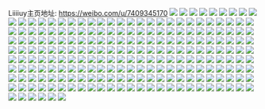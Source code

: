 Liiiiuy主页地址: https://weibo.com/u/7409345170 
![](https://wx4.sinaimg.cn/mw2000/0085qR9gly1h8hup3jnyij30n01dsgoc.jpg) 
![](https://wx4.sinaimg.cn/mw2000/0085qR9gly1h8hup303p8j30n01dsjui.jpg) 
![](https://wx4.sinaimg.cn/mw2000/0085qR9gly1h8hup4clokj30n01dsjue.jpg) 
![](https://wx4.sinaimg.cn/mw2000/0085qR9gly1h7efmn0bdlj30u015g413.jpg) 
![](https://wx4.sinaimg.cn/mw2000/0085qR9gly1h7dx6l0yk2j322z2xl0wt.jpg) 
![](https://wx4.sinaimg.cn/mw2000/0085qR9gly1h7dx6f79lrj326v2oagwg.jpg) 
![](https://wx4.sinaimg.cn/mw2000/0085qR9gly1h7dx6c4adwj31jc2tze81.jpg) 
![](https://wx4.sinaimg.cn/mw2000/0085qR9gly1h7dx6cwq7ij31l82cz1kx.jpg) 
![](https://wx4.sinaimg.cn/mw2000/0085qR9gly1h7dx6fovvlj31gt26zqn1.jpg) 
![](https://wx4.sinaimg.cn/mw2000/0085qR9gly1h7dx6g8gtzj310b1exwpc.jpg) 
![](https://wx4.sinaimg.cn/mw2000/0085qR9gly1h7dx6hafijj31ql2bh4qp.jpg) 
![](https://wx4.sinaimg.cn/mw2000/0085qR9gly1h7dx6ib64sj321r340x6p.jpg) 
![](https://wx4.sinaimg.cn/mw2000/0085qR9gly1h7dx6jp8clj32c03401ky.jpg) 
![](https://wx4.sinaimg.cn/mw2000/0085qR9gly1h7axuwxbbrj30u0140dn2.jpg) 
![](https://wx4.sinaimg.cn/mw2000/0085qR9gly1h6tmdvyyeqj30u015lgna.jpg) 
![](https://wx4.sinaimg.cn/mw2000/0085qR9gly1h6gr3hi7vjj30u0140jsu.jpg) 
![](https://wx4.sinaimg.cn/mw2000/0085qR9gly1h6gr3hs1mlj30u01a4q4d.jpg) 
![](https://wx4.sinaimg.cn/mw2000/0085qR9gly1h6gr3i8q0yj30u01403zx.jpg) 
![](https://wx4.sinaimg.cn/mw2000/0085qR9gly1h6gr3ingj3j30u0150q4b.jpg) 
![](https://wx4.sinaimg.cn/mw2000/0085qR9gly1h6gr3j40n4j30u00zc42i.jpg) 
![](https://wx4.sinaimg.cn/mw2000/0085qR9gly1h6gr3jfq71j30u00uqab5.jpg) 
![](https://wx4.sinaimg.cn/mw2000/0085qR9gly1h6gr3jzb67j30u0176dil.jpg) 
![](https://wx4.sinaimg.cn/mw2000/0085qR9gly1h6gr3knqt7j30u0140acq.jpg) 
![](https://wx4.sinaimg.cn/mw2000/0085qR9gly1h6gr3kxxkdj30u0140tbk.jpg) 
![](https://wx4.sinaimg.cn/mw2000/0085qR9gly1h6gr3h407qj30u018sju7.jpg) 
![](https://wx4.sinaimg.cn/mw2000/0085qR9gly1h6gr3l9smoj30u017w44a.jpg) 
![](https://wx4.sinaimg.cn/mw2000/0085qR9gly1h6gr3lxxipj30u014044n.jpg) 
![](https://wx4.sinaimg.cn/mw2000/0085qR9gly1h6ccor9fedj30u0140wme.jpg) 
![](https://wx4.sinaimg.cn/mw2000/0085qR9gly1h663qjp09tj30n01dstbb.jpg) 
![](https://wx4.sinaimg.cn/mw2000/0085qR9gly1h5saxzisynj30n01dswhc.jpg) 
![](https://wx4.sinaimg.cn/mw2000/0085qR9gly1h5pru23ihzj30u010842j.jpg) 
![](https://wx4.sinaimg.cn/mw2000/0085qR9gly1h5a6a77azfj30n01ds46f.jpg) 
![](https://wx4.sinaimg.cn/mw2000/0085qR9gly1h5a6a6cng9j30n01dsn3s.jpg) 
![](https://wx4.sinaimg.cn/mw2000/0085qR9gly1h4yii7i5lfj324p2xse82.jpg) 
![](https://wx4.sinaimg.cn/mw2000/0085qR9gly1h4yiid1cgnj32c0340u0y.jpg) 
![](https://wx4.sinaimg.cn/mw2000/0085qR9gly1h4txqaebq1j32c03401kz.jpg) 
![](https://wx4.sinaimg.cn/mw2000/0085qR9gly1h4txqcd81rj32c0340kjm.jpg) 
![](https://wx4.sinaimg.cn/mw2000/0085qR9gly1h4p2je2fgqj30u0140alh.jpg) 
![](https://wx4.sinaimg.cn/mw2000/0085qR9gly1h4p2jefqbhj30u0140n7p.jpg) 
![](https://wx4.sinaimg.cn/mw2000/0085qR9gly1h4ljft28qhj30n01dstbk.jpg) 
![](https://wx4.sinaimg.cn/mw2000/0085qR9gly1h4ckln82knj31sc2dse81.jpg) 
![](https://wx4.sinaimg.cn/mw2000/0085qR9gly1h4atol9wdrj314n23dqhd.jpg) 
![](https://wx4.sinaimg.cn/mw2000/0085qR9gly1h4atnzyrvyj31sc2dse81.jpg) 
![](https://wx4.sinaimg.cn/mw2000/0085qR9gly1h4ato7gizrj32c03407wi.jpg) 
![](https://wx4.sinaimg.cn/mw2000/0085qR9gly1h4atogga4ej32bz2vwe82.jpg) 
![](https://wx4.sinaimg.cn/mw2000/0085qR9gly1h3q05cy99gj30u0140gpp.jpg) 
![](https://wx4.sinaimg.cn/mw2000/0085qR9gly1h3osv49k4ij30n01ds122.jpg) 
![](https://wx4.sinaimg.cn/mw2000/0085qR9gly1h3i679gyj0j32c0340x6r.jpg) 
![](https://wx4.sinaimg.cn/mw2000/0085qR9gly1h3i68m934lj32c0340kjm.jpg) 
![](https://wx4.sinaimg.cn/mw2000/0085qR9gly1h3h10cn4u0j30n01dsq7u.jpg) 
![](https://wx4.sinaimg.cn/mw2000/0085qR9gly1h3g5ddtuj7j30n01dsadd.jpg) 
![](https://wx4.sinaimg.cn/mw2000/0085qR9gly1h3g5dejs93j30n01dsjvf.jpg) 
![](https://wx4.sinaimg.cn/mw2000/0085qR9gly1h3cz35fsgaj30n016qaes.jpg) 
![](https://wx4.sinaimg.cn/mw2000/0085qR9gly1h3cz353ti8j30n018ygq9.jpg) 
![](https://wx4.sinaimg.cn/mw2000/0085qR9gly1h3cy7iloqgj30n01dsdm2.jpg) 
![](https://wx4.sinaimg.cn/mw2000/0085qR9gly1h3cx0ow5xwj32462esqv6.jpg) 
![](https://wx4.sinaimg.cn/mw2000/0085qR9gly1h3cx0q5286j32c0340u0y.jpg) 
![](https://wx4.sinaimg.cn/mw2000/0085qR9gly1h380sz67z5j31sc2dsb29.jpg) 
![](https://wx4.sinaimg.cn/mw2000/0085qR9gly1h30iv3konij30jz14hjze.jpg) 
![](https://wx4.sinaimg.cn/mw2000/0085qR9gly1h2z076dtbfj31xo2clh29.jpg) 
![](https://wx4.sinaimg.cn/mw2000/0085qR9gly1h2z0774flej31lt2531iq.jpg) 
![](https://wx4.sinaimg.cn/mw2000/0085qR9gly1h2eoulmfxzj30n01dsgqk.jpg) 
![](https://wx4.sinaimg.cn/mw2000/0085qR9gly1h2e8yl4be3j30ju0yota9.jpg) 
![](https://wx4.sinaimg.cn/mw2000/0085qR9gly1h2do6do1p1j30u0140dp8.jpg) 
![](https://wx4.sinaimg.cn/mw2000/0085qR9gly1h2do6e88yzj30tw13c13i.jpg) 
![](https://wx4.sinaimg.cn/mw2000/0085qR9gly1h2do6etwkjj30u0140dr3.jpg) 
![](https://wx4.sinaimg.cn/mw2000/0085qR9gly1h2do6d7x8fj30u00xcwmh.jpg) 
![](https://wx4.sinaimg.cn/mw2000/0085qR9gly1h2a6nwz2lgj31j22lrhdt.jpg) 
![](https://wx4.sinaimg.cn/mw2000/0085qR9gly1h2a6nswjmfj320g2ul1ky.jpg) 
![](https://wx4.sinaimg.cn/mw2000/0085qR9gly1h2a1hwcutkj313k1kw7wh.jpg) 
![](https://wx4.sinaimg.cn/mw2000/0085qR9gly1h21u7pnncij317i0wmtka.jpg) 
![](https://wx4.sinaimg.cn/mw2000/0085qR9gly1h21u7r1pb5j31sc2dskjl.jpg) 
![](https://wx4.sinaimg.cn/mw2000/0085qR9gly1h20fji4k0fj323z2m4b2a.jpg) 
![](https://wx4.sinaimg.cn/mw2000/0085qR9gly1h20fjj4mo0j31jx2j9u0x.jpg) 
![](https://wx4.sinaimg.cn/mw2000/0085qR9gly1h20fjkcvkfj32c0340qv6.jpg) 
![](https://wx4.sinaimg.cn/mw2000/0085qR9gly1h20fjoe4tgj31le2u0b2a.jpg) 
![](https://wx4.sinaimg.cn/mw2000/0085qR9gly1h20fjqig48j31le2u0kjm.jpg) 
![](https://wx4.sinaimg.cn/mw2000/0085qR9gly1h20fjsl95hj31f12tx7wi.jpg) 
![](https://wx4.sinaimg.cn/mw2000/0085qR9gly1h20fjgnvrrj31yf2hwkjm.jpg) 
![](https://wx4.sinaimg.cn/mw2000/0085qR9gly1h20fjvy7p9j32c02zeb2b.jpg) 
![](https://wx4.sinaimg.cn/mw2000/0085qR9gly1h20fjws4pbj32c0340b29.jpg) 
![](https://wx4.sinaimg.cn/mw2000/0085qR9gly1h1zyeycp1dj30n008p75a.jpg) 
![](https://wx4.sinaimg.cn/mw2000/0085qR9gly1h1vs9zubd9j322g35p1kn.jpg) 
![](https://wx4.sinaimg.cn/mw2000/0085qR9gly1h1r36lkl9mj32c03407wh.jpg) 
![](https://wx4.sinaimg.cn/mw2000/0085qR9gly1h1jkw1e09bj30n01dsk22.jpg) 
![](https://wx4.sinaimg.cn/mw2000/0085qR9gly1h1f7l1rimvj320g2omnp8.jpg) 
![](https://wx4.sinaimg.cn/mw2000/0085qR9gly1h1dqpwqoqmj31wf2w27wi.jpg) 
![](https://wx4.sinaimg.cn/mw2000/0085qR9gly1h18mp2qs6uj32252tcqv5.jpg) 
![](https://wx4.sinaimg.cn/mw2000/0085qR9gly1h143wxee8oj30u01bodmu.jpg) 
![](https://wx4.sinaimg.cn/mw2000/0085qR9gly1h12tb8jz7tj32823401kx.jpg) 
![](https://wx4.sinaimg.cn/mw2000/0085qR9gly1h12tb9rpghj31u828e4qp.jpg) 
![](https://wx4.sinaimg.cn/mw2000/0085qR9gly1h12tb97wsgj30tu0xugsb.jpg) 
![](https://wx4.sinaimg.cn/mw2000/0085qR9gly1h12koonjjij32c0340hdu.jpg) 
![](https://wx4.sinaimg.cn/mw2000/0085qR9gly1h0xxuhmw8wj30n01dstdd.jpg) 
![](https://wx4.sinaimg.cn/mw2000/0085qR9gly1h0tl2d7fwxj30n01dsdpw.jpg) 
![](https://wx4.sinaimg.cn/mw2000/0085qR9gly1h0tl38f7i5j30n01dsdk7.jpg) 
![](https://wx4.sinaimg.cn/mw2000/0085qR9gly1h0tl2dpyk7j30yi1pcdto.jpg) 
![](https://wx4.sinaimg.cn/mw2000/0085qR9gly1h0tl2c1ryxj30yi1pck2k.jpg) 
![](https://wx4.sinaimg.cn/mw2000/0085qR9gly1h0tl2e64gxj30yi1pcaly.jpg) 
![](https://wx4.sinaimg.cn/mw2000/0085qR9gly1h0ns5mapklj30u0140qb2.jpg) 
![](https://wx4.sinaimg.cn/mw2000/0085qR9gly1h0ns5guj95j30u0140afi.jpg) 
![](https://wx4.sinaimg.cn/mw2000/0085qR9gly1h0ns88kdo4j30u0140wji.jpg) 
![](https://wx4.sinaimg.cn/mw2000/0085qR9gly1h0ns5ilyigj30u01407au.jpg) 
![](https://wx4.sinaimg.cn/mw2000/0085qR9gly1h0ns5oao42j30u010w7bd.jpg) 
![](https://wx4.sinaimg.cn/mw2000/0085qR9gly1h0ns679j6zj30u00y5dlb.jpg) 
![](https://wx4.sinaimg.cn/mw2000/0085qR9gly1h0mghu1e1mj30yi1pcx6q.jpg) 
![](https://wx4.sinaimg.cn/mw2000/0085qR9gly1h0gxll1hkfj30u0140tes.jpg) 
![](https://wx4.sinaimg.cn/mw2000/0085qR9gly1h0gxlix6lvj30u016qwlu.jpg) 
![](https://wx4.sinaimg.cn/mw2000/0085qR9gly1h0gxljowuvj30u015443r.jpg) 
![](https://wx4.sinaimg.cn/mw2000/0085qR9gly1h0gxllis95j30u0140q9k.jpg) 
![](https://wx4.sinaimg.cn/mw2000/0085qR9gly1h0gxllvr7vj30u0118wjc.jpg) 
![](https://wx4.sinaimg.cn/mw2000/0085qR9gly1h0gxlhknxlj30u01baagw.jpg) 
![](https://wx4.sinaimg.cn/mw2000/0085qR9gly1h0gupicg8dj30u0158q8o.jpg) 
![](https://wx4.sinaimg.cn/mw2000/0085qR9gly1h0gupiwl8zj30u018l7ax.jpg) 
![](https://wx4.sinaimg.cn/mw2000/0085qR9gly1h0gupjg4esj30u0104n2x.jpg) 
![](https://wx4.sinaimg.cn/mw2000/0085qR9gly1h0guphj6p5j30u011ewjg.jpg) 
![](https://wx4.sinaimg.cn/mw2000/0085qR9gly1h0gupk1f28j30u017x79e.jpg) 
![](https://wx4.sinaimg.cn/mw2000/0085qR9gly1h0gupkgswdj30u016fafa.jpg) 
![](https://wx4.sinaimg.cn/mw2000/0085qR9gly1h0cokhu49lj30n01dsgq2.jpg) 
![](https://wx4.sinaimg.cn/mw2000/0085qR9gly1h0cokibbrdj30n01dsq8v.jpg) 
![](https://wx4.sinaimg.cn/mw2000/0085qR9gly1h0c3e5vm5zj30lb0keq4q.jpg) 
![](https://wx4.sinaimg.cn/mw2000/0085qR9gly1h0asc1hpexj30u01820zi.jpg) 
![](https://wx4.sinaimg.cn/mw2000/0085qR9gly1h09w4ifkraj30u0140n2z.jpg) 
![](https://wx4.sinaimg.cn/mw2000/0085qR9gly1h09e99mugij30u00vqae0.jpg) 
![](https://wx4.sinaimg.cn/mw2000/0085qR9gly1h089tvhj9ij30u014udmq.jpg) 
![](https://wx4.sinaimg.cn/mw2000/0085qR9gly1h089tv1elwj30n01dsn01.jpg) 
![](https://wx4.sinaimg.cn/mw2000/0085qR9gly1h074p627imj30jm0fcaao.jpg) 
![](https://wx4.sinaimg.cn/mw2000/0085qR9gly1h05a6v0jrwj30n01dsjv5.jpg) 
![](https://wx4.sinaimg.cn/mw2000/0085qR9gly1h04rpte793j30n00m1mz3.jpg) 
![](https://wx4.sinaimg.cn/mw2000/0085qR9gly1h04rpt2dn3j30n009zaaq.jpg) 
![](https://wx4.sinaimg.cn/mw2000/0085qR9gly1h03wgx2o99j30n01ds77g.jpg) 
![](https://wx4.sinaimg.cn/mw2000/0085qR9gly1h03qkq1v68j30n01ds776.jpg) 
![](https://wx4.sinaimg.cn/mw2000/0085qR9gly1gzzzwa8wavj30u01190zp.jpg) 
![](https://wx4.sinaimg.cn/mw2000/0085qR9gly1gzzzwas14hj30u014043v.jpg) 
![](https://wx4.sinaimg.cn/mw2000/0085qR9gly1gzzzw9pe6hj30u013610e.jpg) 
![](https://wx4.sinaimg.cn/mw2000/0085qR9gly1gzzzw8tk6yj30u017ywnh.jpg) 
![](https://wx4.sinaimg.cn/mw2000/0085qR9gly1gzzzw7go8lj30u01agdon.jpg) 
![](https://wx4.sinaimg.cn/mw2000/0085qR9gly1gzzzw9bf8mj30u01210y7.jpg) 
![](https://wx4.sinaimg.cn/mw2000/0085qR9gly1gzzzw7v768j30jq0ustdi.jpg) 
![](https://wx4.sinaimg.cn/mw2000/0085qR9gly1gzzzwbjy1dj30u0130dmt.jpg) 
![](https://wx4.sinaimg.cn/mw2000/0085qR9gly1gzmse5mk5ij30u016kwkm.jpg) 
![](https://wx4.sinaimg.cn/mw2000/0085qR9gly1gzmse66v7kj30u018dn47.jpg) 
![](https://wx4.sinaimg.cn/mw2000/0085qR9gly1gzlmf6zfksj30u013a452.jpg) 
![](https://wx4.sinaimg.cn/mw2000/0085qR9gly1gzlmf7e0i3j30u0123wkg.jpg) 
![](https://wx4.sinaimg.cn/mw2000/0085qR9gly1gzlmf7rwzfj30u013ojwx.jpg) 
![](https://wx4.sinaimg.cn/mw2000/0085qR9gly1gzlmeatrvfj30bi0hxdgp.jpg) 
![](https://wx4.sinaimg.cn/mw2000/0085qR9gly1gziqc455qij30cq0gy3zh.jpg) 
![](https://wx4.sinaimg.cn/mw2000/0085qR9gly1gziqc4gsalj30sc11s43f.jpg) 
![](https://wx4.sinaimg.cn/mw2000/0085qR9gly1gziqc4r796j30u0140n4a.jpg) 
![](https://wx4.sinaimg.cn/mw2000/0085qR9gly1gz2hhvwgtoj30n01dsmzw.jpg) 
![](https://wx4.sinaimg.cn/mw2000/0085qR9gly1gz2hi0k3doj30n01dsq7i.jpg) 
![](https://wx4.sinaimg.cn/mw2000/0085qR9gly1gyyftlkjpnj30u0140th9.jpg) 
![](https://wx4.sinaimg.cn/mw2000/0085qR9gly1gyyftm5k7ij30tz0wido8.jpg) 
![](https://wx4.sinaimg.cn/mw2000/0085qR9gly1gyyftl6wokj30u01407by.jpg) 
![](https://wx4.sinaimg.cn/mw2000/0085qR9gly1gyuxfvs9zsj30u017z467.jpg) 
![](https://wx4.sinaimg.cn/mw2000/0085qR9gly1gyqz4w7j1dj30n00de74w.jpg) 
![](https://wx4.sinaimg.cn/mw2000/0085qR9gly1gyk8uybdrwj30mq0nv3zf.jpg) 
![](https://wx4.sinaimg.cn/mw2000/0085qR9gly1gyi338wzyoj30u03h31kx.jpg) 
![](https://wx4.sinaimg.cn/mw2000/0085qR9gly1gyi3399dgqj30u018iake.jpg) 
![](https://wx4.sinaimg.cn/mw2000/0085qR9gly1gyfvljntjij30u015bk0s.jpg) 
![](https://wx4.sinaimg.cn/mw2000/0085qR9gly1gyesv8x0tbj30n01dstau.jpg) 
![](https://wx4.sinaimg.cn/mw2000/0085qR9gly1gyeswf6oudj30mz0jlq3o.jpg) 
![](https://wx4.sinaimg.cn/mw2000/0085qR9gly1gy7tdyx6xwj30u0140gsv.jpg) 
![](https://wx4.sinaimg.cn/mw2000/0085qR9gly1gy7tdzmqp1j30u0132gvg.jpg) 
![](https://wx4.sinaimg.cn/mw2000/0085qR9gly1gxouk0e8wej30u0140k0q.jpg) 
![](https://wx4.sinaimg.cn/mw2000/0085qR9gly1gxo5hw7trwj30u0140gul.jpg) 
![](https://wx4.sinaimg.cn/mw2000/0085qR9gly1gxl4c1gukvj30n0159my4.jpg) 
![](https://wx4.sinaimg.cn/mw2000/0085qR9gly1gxkn6hjub9j30n01dstew.jpg) 
![](https://wx4.sinaimg.cn/mw2000/0085qR9gly1gxkn71szscj30n01dsjyb.jpg) 
![](https://wx4.sinaimg.cn/mw2000/0085qR9gly1gxkn72bqddj30n01dswhp.jpg) 
![](https://wx4.sinaimg.cn/mw2000/0085qR9gly1gxkn73vclij30n01dsdlo.jpg) 
![](https://wx4.sinaimg.cn/mw2000/0085qR9gly1gxkn75d2byj30n01dswka.jpg) 
![](https://wx4.sinaimg.cn/mw2000/0085qR9gly1gxkn763eomj30n01dsdj2.jpg) 
![](https://wx4.sinaimg.cn/mw2000/0085qR9gly1gxkn77ixfwj30n01dsjxs.jpg) 
![](https://wx4.sinaimg.cn/mw2000/0085qR9gly1gxkn78r2i6j30n01dsafr.jpg) 
![](https://wx4.sinaimg.cn/mw2000/0085qR9gly1gxkn6cw1wnj30n01dsgpa.jpg) 
![](https://wx4.sinaimg.cn/mw2000/0085qR9gly1gxjy4lotmlj30u0140k27.jpg) 
![](https://wx4.sinaimg.cn/mw2000/0085qR9gly1gxjy4ly8nrj30u013zgwo.jpg) 
![](https://wx4.sinaimg.cn/mw2000/0085qR9gly1gx8pi1q3f4j31ds0s0779.jpg) 
![](https://wx4.sinaimg.cn/mw2000/0085qR9gly1gx8pi1c5hzj31ds0s0tay.jpg) 
![](https://wx4.sinaimg.cn/mw2000/0085qR9gly1gx8pi2tqkfj31ds0n0diy.jpg) 
![](https://wx4.sinaimg.cn/mw2000/0085qR9gly1gx8krrzufmj30n010xdhz.jpg) 
![](https://wx4.sinaimg.cn/mw2000/0085qR9gly1gx7vbga47zj30u014045e.jpg) 
![](https://wx4.sinaimg.cn/mw2000/0085qR9gly1gx3yggnosbj30u0140wl0.jpg) 
![](https://wx4.sinaimg.cn/mw2000/0085qR9gly1gx3ygh3puuj30u015gdmz.jpg) 
![](https://wx4.sinaimg.cn/mw2000/0085qR9gly1gwzh0y8s87j30u018z7ca.jpg) 
![](https://wx4.sinaimg.cn/mw2000/0085qR9gly1gwzh0zq2hpj30u015i0zc.jpg) 
![](https://wx4.sinaimg.cn/mw2000/0085qR9gly1gwzh0x72wlj30u01ee113.jpg) 
![](https://wx4.sinaimg.cn/mw2000/0085qR9gly1gwzh111yzfj30u017d0zh.jpg) 
![](https://wx4.sinaimg.cn/mw2000/0085qR9gly1gwzh256k2vj30u00x07c5.jpg) 
![](https://wx4.sinaimg.cn/mw2000/0085qR9gly1gwzh25sxldj30ly11w788.jpg) 
![](https://wx4.sinaimg.cn/mw2000/0085qR9gly1gwzh11tguxj30u014045n.jpg) 
![](https://wx4.sinaimg.cn/mw2000/0085qR9gly1gwzh1ro7pdj30u0140ai6.jpg) 
![](https://wx4.sinaimg.cn/mw2000/0085qR9gly1gwzh185cc2j30u01407da.jpg) 
![](https://wx4.sinaimg.cn/mw2000/0085qR9gly1gwltldcje7j30u01407d5.jpg) 
![](https://wx4.sinaimg.cn/mw2000/0085qR9gly1gwln5ndzh8j30n01ds0x4.jpg) 
![](https://wx4.sinaimg.cn/mw2000/0085qR9gly1gwjpc32z4hj30n00miq48.jpg) 
![](https://wx4.sinaimg.cn/mw2000/0085qR9gly1gwijpsy0qmj30n017lacq.jpg) 
![](https://wx4.sinaimg.cn/mw2000/0085qR9gly1gwi35rsieaj30u0140tle.jpg) 
![](https://wx4.sinaimg.cn/mw2000/0085qR9gly1gwi35sq399j30u0140alt.jpg) 
![](https://wx4.sinaimg.cn/mw2000/0085qR9gly1gwfyrvq523j30n00mddhf.jpg) 
![](https://wx4.sinaimg.cn/mw2000/0085qR9gly1gwdpequaadj30u0140qca.jpg) 
![](https://wx4.sinaimg.cn/mw2000/0085qR9gly1gwb6up8jkkj304g04gq2t.jpg) 
![](https://wx4.sinaimg.cn/mw2000/0085qR9gly1gw8xfec927j31jk2bc1kx.jpg) 
![](https://wx4.sinaimg.cn/mw2000/0085qR9gly1gw8xlhaffsj30n01dse81.jpg) 
![](https://wx4.sinaimg.cn/mw2000/0085qR9gly1gw8xlksm2fj32c0340000.jpg) 
![](https://wx4.sinaimg.cn/mw2000/0085qR9gly1gw8xliu23aj32c0340npe.jpg) 
![](https://wx4.sinaimg.cn/mw2000/0085qR9gly1gw8xlnnspjj31zr2h3npd.jpg) 
![](https://wx4.sinaimg.cn/mw2000/0085qR9gly1gw8xcktdxaj30n00ocn3j.jpg) 
![](https://wx4.sinaimg.cn/mw2000/0085qR9gly1gw8xlorolsj32c0340npd.jpg) 
![](https://wx4.sinaimg.cn/mw2000/0085qR9gly1gw8xlpzt4fj32c0340b2a.jpg) 
![](https://wx4.sinaimg.cn/mw2000/0085qR9gly1gw8xlr5i1vj32c03407wi.jpg) 
![](https://wx4.sinaimg.cn/mw2000/0085qR9gly1gw7o2x2bb7j30n01ds4qp.jpg) 
![](https://wx4.sinaimg.cn/mw2000/0085qR9gly1gvpgdi4mumj60hs0vkwhw02.jpg) 
![](https://wx4.sinaimg.cn/mw2000/0085qR9gly1gvpgdhrwajj60hs0vkaf302.jpg) 
